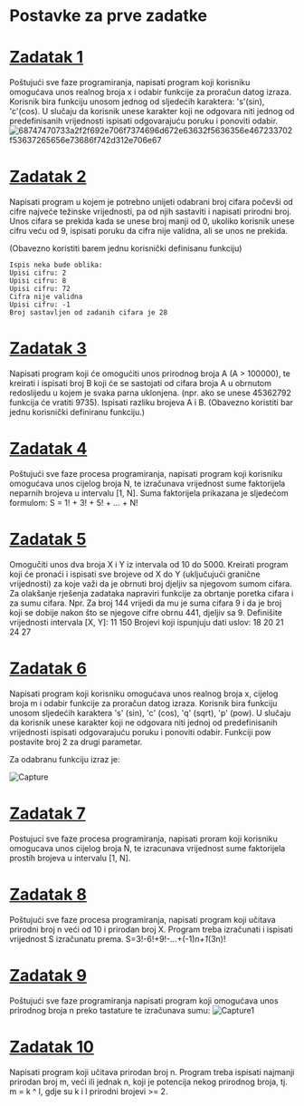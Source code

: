 # Postavke za prve zadatke

# [Zadatak 1](https://github.com/Siocic/Programiranje-I/blob/main/Zadaci/Zadaci%201/01.cpp)

Poštujući sve faze programiranja, napisati program koji korisniku omogućava unos realnog broja x i odabir funkcije za proračun datog izraza.
Korisnik bira funkciju unosom jednog od sljedećih karaktera: 's'(sin), 'c'(cos). 
U slučaju da korisnik unese karakter koji ne odgovara niti jednog od predefinisanih vrijednosti ispisati odgovarajuću poruku i ponoviti odabir.
![68747470733a2f2f692e706f7374696d672e63632f5636356e467233702f53637265656e73686f742d312e706e67](https://user-images.githubusercontent.com/77838860/115934509-72502400-a491-11eb-936d-2686099bcd38.png)

# [Zadatak 2](https://github.com/Siocic/Programiranje-I/blob/main/Zadaci/Zadaci%201/02.cpp)
Napisati program u kojem je potrebno unijeti odabrani broj cifara počevši od cifre najveće težinske vrijednosti, 
pa od njih sastaviti i napisati prirodni broj. Unos cifara se prekida kada se unese broj manji od 0, ukoliko korisnik unese cifru veću od 9, ispisati poruku da cifra nije validna, ali se unos ne prekida.

(Obavezno koristiti barem jednu korisnički definisanu funkciju)
```
Ispis neka bude oblika:
Upisi cifru: 2
Upisi cifru: 8
Upisi cifru: 72
Cifra nije validna
Upisi cifru: -1
Broj sastavljen od zadanih cifara je 28
```

# [Zadatak 3](https://github.com/Siocic/Programiranje-I/blob/main/Zadaci/Zadaci%201/03.cpp)
Napisati program koji će omogućiti unos prirodnog broja A (A > 100000),
te kreirati i ispisati broj B koji će se sastojati od cifara broja A u obrnutom redoslijedu u kojem je svaka parna uklonjena.
(npr. ako se unese 45362792 funkcija će vratiti 9735). Ispisati razliku brojeva A i B.
(Obavezno koristiti bar jednu korisnički definiranu funkciju.)

# [Zadatak 4](https://github.com/Siocic/Programiranje-I/blob/main/Zadaci/Zadaci%201/04.cpp)
Poštujući sve faze procesa programiranja, napisati program koji korisniku omogućava unos cijelog broja N, te izračunava vrijednost sume faktorijela neparnih brojeva u intervalu [1, N]. 
Suma faktorijela prikazana je sljedećom formulom: S = 1! + 3! + 5! + ... + N!

# [Zadatak 5](https://github.com/Siocic/Programiranje-I/blob/main/Zadaci/Zadaci%201/05.cpp)
Omogučiti unos dva broja X i Y iz intervala od 10 do 5000.
Kreirati program koji će pronaći i ispisati sve brojeve od X do Y (uključujući granične vrijednosti) za koje važi da je obrnuti broj djeljiv sa njegovom sumom cifara. 
Za olakšanje rješenja zadataka napraviri funkcije za obrtanje poretka cifara i za sumu cifara. 
Npr. Za broj 144 vrijedi da mu je suma cifara 9 i da je broj koji se dobije nakon što se njegove cifre obrnu 441, djeljiv sa 9.
Definišite vrijednosti intervala [X, Y]: 11 150 Brojevi koji ispunjuju dati uslov: 18 20 21 24 27

# [Zadatak 6](https://github.com/Siocic/Programiranje-I/blob/main/Zadaci/Zadaci%201/06.cpp)
Napisati program koji korisniku omogućava unos realnog broja x, cijelog broja m i odabir funkcije za proračun datog izraza. Korisnik bira funkciju unosom sljedećih karaktera 's' (sin), 'c' (cos), 'q' (sqrt), 'p' (pow). U slučaju da korisnik unese karakter koji ne odgovara niti jednoj od predefinisanih vrijednosti ispisati odgovarajuću poruku i ponoviti odabir. Funkciji pow postavite broj 2 za drugi parametar.

Za odabranu funkciju izraz je:

![Capture](https://user-images.githubusercontent.com/77838860/115951299-4f009580-a4e0-11eb-974b-debf0bbdc2f0.PNG)

# [Zadatak 7](https://github.com/Siocic/Programiranje-I/blob/main/Zadaci/Zadaci%201/07.cpp)
Postujuci sve faze procesa programiranja, napisati proram koji korisniku omogucava unos cijelog broja N, te izracunava vrijednost sume faktorijela prostih brojeva u intervalu [1, N].

# [Zadatak 8](https://github.com/Siocic/Programiranje-I/blob/main/Zadaci/Zadaci%201/08.cpp)
Poštujući sve faze procesa programiranja, napisati program koji učitava prirodni broj n veći od 10 i prirodan broj X. 
Program treba izračunati i ispisati vrijednost S izračunatu prema.
S=3!-6!+9!-...+(-1)*n+1*(3n)!

# [Zadatak 9](https://github.com/Siocic/Programiranje-I/blob/main/Zadaci/Zadaci%201/09.cpp)
Poštujući sve faze programiranja napisati program koji omogućava unos prirodnog broja n preko tastature te izračunava sumu:
![Capture1](https://user-images.githubusercontent.com/77838860/115951425-f251aa80-a4e0-11eb-97ad-756e2b686ed8.PNG)

# [Zadatak 10](https://github.com/Siocic/Programiranje-I/blob/main/Zadaci/Zadaci%201/10.cpp)
Napisati program koji učitava prirodan broj n. 
Program treba ispisati najmanji prirodan broj m, veći ili jednak n, koji je potencija nekog prirodnog broja, tj. m = k ^ l, gdje su k i l prirodni brojevi >= 2.
